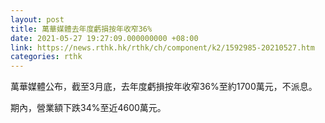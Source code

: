 ```yaml
---
layout: post
title: 萬華媒體去年度虧損按年收窄36%
date: 2021-05-27 19:27:09.000000000 +08:00
link: https://news.rthk.hk/rthk/ch/component/k2/1592985-20210527.htm
categories: rthk
---
```


萬華媒體公布，截至3月底，去年度虧損按年收窄36%至約1700萬元，不派息。

期內，營業額下跌34%至近4600萬元。
